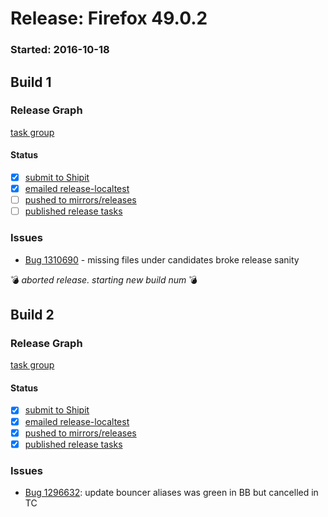 # Release: Firefox 49.0.2

### Started: 2016-10-18

## Build 1

### Release Graph
[task group](https://tools.taskcluster.net/push-inspector/#/Aj8MmBzzQcW6RXQg2iL3UQ)

#### Status
- [x] [submit to Shipit](https://wiki.mozilla.org/Release:Release_Automation_on_Mercurial:Starting_a_Release#Submit_to_Ship_It)
- [x] [emailed release-localtest](../how-tos/relpro.md#1-email-drivers-re-release-live-on-test-channel)
- [ ] [pushed to mirrors/releases](../how-tos/relpro.md#2-push-to-releases-dir-mirrors)
- [ ] [published release tasks](../how-tos/relpro.md#3-publish-release)

### Issues
- [Bug 1310690](https://bugzil.la/1310690) - missing files under candidates broke release sanity

:bomb: _aborted release. starting new build num_ :bomb:

## Build 2

### Release Graph
[task group](https://tools.taskcluster.net/push-inspector/#/8RmY_oQVRvuoVOWNQT7Ynw)

#### Status
- [x] [submit to Shipit](https://wiki.mozilla.org/Release:Release_Automation_on_Mercurial:Starting_a_Release#Submit_to_Ship_It)
- [x] [emailed release-localtest](../how-tos/relpro.md#1-email-drivers-re-release-live-on-test-channel)
- [x] [pushed to mirrors/releases](../how-tos/relpro.md#2-push-to-releases-dir-mirrors)
- [x] [published release tasks](../how-tos/relpro.md#3-publish-release)

### Issues
- [Bug 1296632](https://bugzil.la/1296632): update bouncer aliases was green in BB but cancelled in TC


